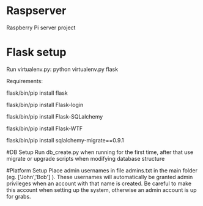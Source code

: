 # Raspserver
Raspberry Pi server project

# Flask setup
Run virtualenv.py: python virtualenv.py flask

Requirements:

flask/bin/pip install flask

flask/bin/pip install Flask-login

flask/bin/pip install Flask-SQLalchemy

flask/bin/pip install Flask-WTF

flask/bin/pip install sqlalchemy-migrate==0.9.1

#DB Setup
Run db_create.py when running for the first time, after that use migrate or upgrade scripts when modifying database structure

#Platform Setup
Place admin usernames in file admins.txt in the main folder (eg. ['John','Bob'] ). These usernames will automatically be granted admin privileges when an account with that name is created. Be careful to make this account when setting up the system, otherwise an admin account is up for grabs.